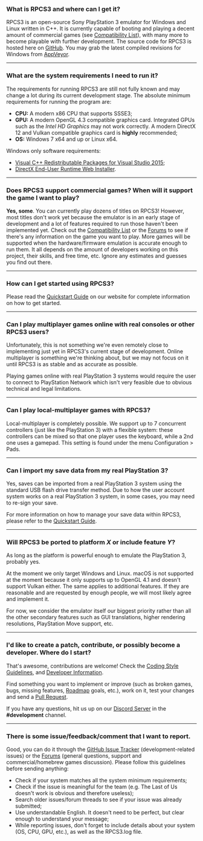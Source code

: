 ### What is RPCS3 and where can I get it?
RPCS3 is an open-source Sony PlayStation 3 emulator for Windows and Linux written in C++. It is currently capable of booting and playing a decent amount of commercial games (see [Compatibility List](https://rpcs3.net/compatibility)), with many more to become playable with further development.
The source code for RPCS3 is hosted here on [GitHub](https://github.com/RPCS3/rpcs3/). You may grab the latest compiled revisions for Windows from [AppVeyor](https://ci.appveyor.com/project/rpcs3/rpcs3/branch/master/artifacts).

---

### What are the system requirements I need to run it?
The requirements for running RPCS3 are still not fully known and may change a lot during its current development stage. The absolute minimum requirements for running the program are:
* **CPU:** A modern x86 CPU that supports SSSE3;
* **GPU:** A modern OpenGL 4.3 compatible graphics card. Integrated GPUs such as the *Intel HD Graphics* may not work correctly. A modern DirectX 12 and Vulkan compatible graphics card is **highly** recommended;
* **OS:** Windows 7 x64 and up or Linux x64.

Windows only software requirements: 
* [Visual C++ Redistributable Packages for Visual Studio 2015](http://www.microsoft.com/en-us/download/details.aspx?id=48145);
* [DirectX End-User Runtime Web Installer](https://www.microsoft.com/en-us/download/details.aspx?id=35). 

---

### Does RPCS3 support commercial games? When will it support the game I want to play?
**Yes, some**. You can currently play dozens of titles on RPCS3! However, most titles don't work yet because the emulator is in an early stage of development and a lot of features required to run those haven't been implemented yet. 
Check out the [Compatibility List](https://rpcs3.net/compatibility) or the [Forums](https://forums.rpcs3.net) to see if there's any information on the game you want to play. More games will be supported when the hardware/firmware emulation is accurate enough to run them. It all depends on the amount of developers working on this project, their skills, and free time, etc. Ignore any estimates and guesses you find out there.

---

### How can I get started using RPCS3?
Please read the [Quickstart Guide](https://rpcs3.net/quickstart) on our website for complete information on how to get started.

---

### Can I play multiplayer games online with real consoles or other RPCS3 users?
Unfortunately, this is not something we're even remotely close to implementing just yet in RPCS3's current stage of development. Online multiplayer is something we're thinking about, but we may not focus on it until RPCS3 is as stable and as accurate as possible. 

Playing games online with real PlayStation 3 systems would require the user to connect to PlayStation Network which isn't very feasible due to obvious technical and legal limitations.

---

### Can I play local-multiplayer games with RPCS3?
Local-multiplayer is completely possible. We support up to 7 concurrent controllers (just like the PlayStation 3) with a flexible system: these controllers can be mixed so that one player uses the keyboard, while a 2nd one uses a gamepad. This setting is found under the menu Configuration > Pads.

---

### Can I import my save data from my real PlayStation 3?
Yes, saves can be imported from a real PlayStation 3 system using the standard USB flash drive transfer method. Due to how the user account system works on a real PlayStation 3 system, in some cases, you may need to re-sign your save. 

For more information on how to manage your save data within RPCS3, please refer to the [Quickstart Guide](https://rpcs3.net/quickstart).

---

### Will RPCS3 be ported to platform *X* or include feature *Y*?
As long as the platform is powerful enough to emulate the PlayStation 3, probably yes. 

At the moment we only target Windows and Linux. macOS is not supported at the moment because it only supports up to OpenGL 4.1 and doesn't support Vulkan either. The same applies to additional features. If they are reasonable and are requested by enough people, we will most likely agree and implement it. 

For now, we consider the emulator itself our biggest priority rather than all the other secondary features such as GUI translations, higher rendering resolutions, PlayStation Move support, etc.

---

### I'd like to create a patch, contribute, or possibly become a developer. Where do I start?
That's awesome, contributions are welcome! Check the [Coding Style Guidelines](https://github.com/RPCS3/rpcs3/wiki/Coding-Style), and [Developer Information](https://github.com/RPCS3/rpcs3/wiki/Developer-Information).

Find something you want to implement or improve (such as broken games, bugs, missing features, [Roadmap](https://github.com/RPCS3/rpcs3/wiki/Roadmap) goals, etc.), work on it, test your changes and send a [Pull Request](https://help.github.com/articles/using-pull-requests).

If you have any questions, hit us up on our [Discord Server](https://discord.me/RPCS3) in the **#development** channel.

---

### There is some issue/feedback/comment that I want to report.
Good, you can do it through the [GitHub Issue Tracker](https://github.com/RPCS3/rpcs3/issues) (development-related issues) or the [Forums](https://forums.rpcs3.net) (general questions, support and commercial/homebrew games discussion). Please follow this guidelines before sending anything:
- Check if your system matches all the system minimum requirements;
- Check if the issue is meaningful for the team (e.g. The Last of Us doesn't work is obvious and therefore useless);
- Search older issues/forum threads to see if your issue was already submitted;
- Use understandable English. It doesn't need to be perfect, but clear enough to understand your message;
- While reporting issues, don't forget to include details about your system (OS, CPU, GPU, etc.), as well as the RPCS3.log file.